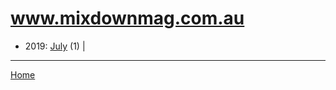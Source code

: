 # www.mixdownmag.com.au

  * 2019: 
      [July](./www-mixdownmag-com-au-2019-07.md) (1) | 

----

[Home](../)

